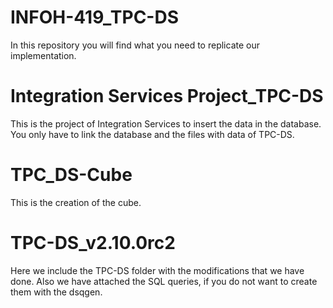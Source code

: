# INFOH-419_TPC-DS
In this repository you will find what you need to replicate our implementation.

# Integration Services Project_TPC-DS
This is the project of Integration Services to insert the data in the database. You only have to link the database and the files with data of TPC-DS. 

# TPC_DS-Cube
This is the creation of the cube. 

# TPC-DS_v2.10.0rc2
Here we include the TPC-DS folder with the modifications that we have done. Also we have attached the SQL queries, if you do not want to create them with the dsqgen. 
